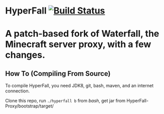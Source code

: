 HyperFall [![Build Status](https://travis-ci.com/hypercubemc-github/HyperFall.svg?branch=master)](https://travis-ci.com/hypercubemc-github/HyperFall)
=========
A patch-based fork of Waterfall, the Minecraft server proxy, with a few changes.
=========
## How To (Compiling From Source)

To compile HyperFall, you need JDK8, git, bash, maven, and an internet connection.

Clone this repo, run `./hyperfall b` from *bash*, get jar from HyperFall-Proxy/bootstrap/target/
